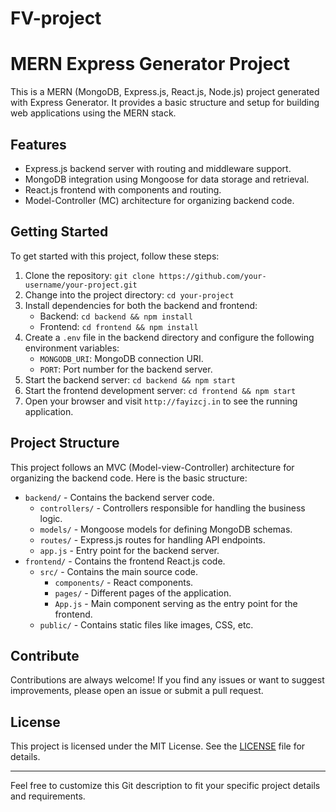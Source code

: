 # FV-project



# MERN Express Generator Project

This is a MERN (MongoDB, Express.js, React.js, Node.js) project generated with Express Generator. It provides a basic structure and setup for building web applications using the MERN stack.

## Features

- Express.js backend server with routing and middleware support.
- MongoDB integration using Mongoose for data storage and retrieval.
- React.js frontend with components and routing.
- Model-Controller (MC) architecture for organizing backend code.

## Getting Started

To get started with this project, follow these steps:

1. Clone the repository: `git clone https://github.com/your-username/your-project.git`
2. Change into the project directory: `cd your-project`
3. Install dependencies for both the backend and frontend:
   - Backend: `cd backend && npm install`
   - Frontend: `cd frontend && npm install`
4. Create a `.env` file in the backend directory and configure the following environment variables:
   - `MONGODB_URI`: MongoDB connection URI.
   - `PORT`: Port number for the backend server.
5. Start the backend server: `cd backend && npm start`
6. Start the frontend development server: `cd frontend && npm start`
7. Open your browser and visit `http://fayizcj.in` to see the running application.

## Project Structure

This project follows an MVC (Model-view-Controller) architecture for organizing the backend code. Here is the basic structure:

- `backend/` - Contains the backend server code.
  - `controllers/` - Controllers responsible for handling the business logic.
  - `models/` - Mongoose models for defining MongoDB schemas.
  - `routes/` - Express.js routes for handling API endpoints.
  - `app.js` - Entry point for the backend server.
- `frontend/` - Contains the frontend React.js code.
  - `src/` - Contains the main source code.
    - `components/` - React components.
    - `pages/` - Different pages of the application.
    - `App.js` - Main component serving as the entry point for the frontend.
  - `public/` - Contains static files like images, CSS, etc.

## Contribute

Contributions are always welcome! If you find any issues or want to suggest improvements, please open an issue or submit a pull request.

## License

This project is licensed under the MIT License. See the [LICENSE](LICENSE) file for details.

---

Feel free to customize this Git description to fit your specific project details and requirements.

